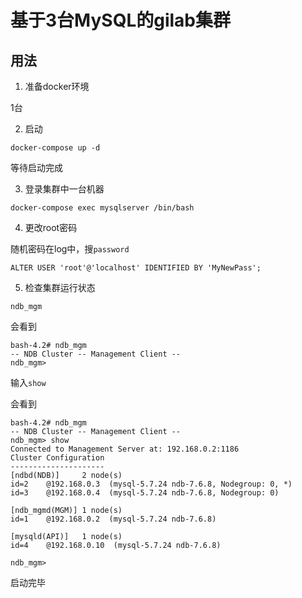 # 基于3台MySQL的gilab集群

## 用法

1. 准备docker环境

1台

2. 启动

`docker-compose up -d`

等待启动完成

3. 登录集群中一台机器

`docker-compose exec mysqlserver /bin/bash`

4. 更改root密码

随机密码在log中，搜`password`

`ALTER USER 'root'@'localhost' IDENTIFIED BY 'MyNewPass';`

5. 检查集群运行状态

`ndb_mgm`

会看到

```
bash-4.2# ndb_mgm
-- NDB Cluster -- Management Client --
ndb_mgm>
```

输入`show`

会看到

```
bash-4.2# ndb_mgm
-- NDB Cluster -- Management Client --
ndb_mgm> show
Connected to Management Server at: 192.168.0.2:1186
Cluster Configuration
---------------------
[ndbd(NDB)]     2 node(s)
id=2    @192.168.0.3  (mysql-5.7.24 ndb-7.6.8, Nodegroup: 0, *)
id=3    @192.168.0.4  (mysql-5.7.24 ndb-7.6.8, Nodegroup: 0)

[ndb_mgmd(MGM)] 1 node(s)
id=1    @192.168.0.2  (mysql-5.7.24 ndb-7.6.8)

[mysqld(API)]   1 node(s)
id=4    @192.168.0.10  (mysql-5.7.24 ndb-7.6.8)

ndb_mgm>
```

启动完毕